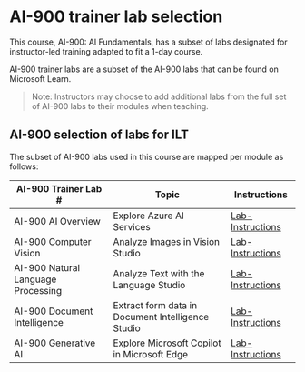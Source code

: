 # AI-900 trainer lab selection

This course, AI-900: AI Fundamentals, has a subset of labs designated for instructor-led training adapted to fit a 1-day course.

AI-900 trainer labs are a subset of the AI-900 labs that can be found on Microsoft Learn.

> Note: Instructors may choose to add additional labs from the full set of AI-900 labs to their modules when teaching.

## AI-900 selection of labs for ILT

The subset of AI-900 labs used in this course are mapped per module as follows: 

| AI-900 Trainer Lab # | Topic | Instructions |
| --- | --- | --- |
| AI-900 AI Overview | Explore Azure AI Services | [Lab-Instructions](https://go.microsoft.com/fwlink/?linkid=2250253) |
| AI-900 Computer Vision | Analyze Images in Vision Studio | [Lab-Instructions](https://go.microsoft.com/fwlink/?linkid=2250145) |
| AI-900 Natural Language Processing | Analyze Text with the Language Studio | [Lab-Instructions](https://go.microsoft.com/fwlink/?linkid=2250314) |
| AI-900 Document Intelligence | Extract form data in Document Intelligence Studio | [Lab-Instructions](https://go.microsoft.com/fwlink/?linkid=2250315) |
| AI-900 Generative AI | Explore Microsoft Copilot in Microsoft Edge | [Lab-Instructions](https://go.microsoft.com/fwlink/?linkid=2249955) |



